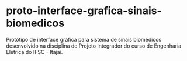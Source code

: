 # proto-interface-grafica-sinais-biomedicos
Protótipo de interface gráfica para sistema de sinais biomédicos desenvolvido na disciplina de Projeto Integrador do curso de Engenharia Elétrica do IFSC - Itajaí.
